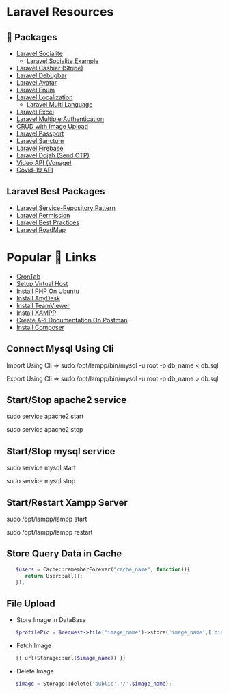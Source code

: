 
# Laravel Resources

## 🔗 Packages

 - [Laravel Socialite](https://laravel.com/docs/9.x/socialite)
    - [Laravel Socialite Example](https://techvblogs.com/blog/social-login-laravel-socialite)
 - [Laravel Cashier (Stripe)](https://laravel.com/docs/9.x/billing)
 - [Laravel Debugbar](https://packagist.org/packages/barryvdh/laravel-debugbar)
 - [Laravel Avatar](https://github.com/laravolt/avatar)
 - [Laravel Enum](https://laravel-news.com/laravel-enum-package-for-generating-enum-php-classes)
 - [Laravel Localization](https://github.com/spatie/laravel-translation-loader)
    - [Laravel Multi Language](https://dev.to/fadilxcoder/adding-multi-language-functionality-in-a-website-developed-in-laravel-4ech)
 - [Laravel Excel](https://docs.laravel-excel.com/3.1/getting-started/)
 - [Laravel Multiple Authentication](https://www.nicesnippets.com/blog/laravel-9-multiple-authentication-using-middleware)
 - [CRUD with Image Upload](https://docs.laravel-excel.com/3.1/getting-started/)
 - [Laravel Passport](https://blog.logrocket.com/laravel-passport-a-tutorial-and-example-build/)
 - [Laravel Sanctum](https://www.twilio.com/blog/build-restful-api-php-laravel-sanctum)
 - [Laravel Firebase](https://appdividend.com/2022/02/01/laravel-firebase-tutorial/)
 - [Laravel Dojah (Send OTP)](https://api-docs.dojah.io/reference/send-otp-1)
 - [Video API (Vonage)](https://www.vonage.com/communications-apis/video/features/)
 - [Covid-19 API](https://api.covid19api.com/country/india?from=2021-07-01T00:00:00Z&to=2021-08-01T00:00:00Z)

 ## Laravel Best Packages

- [Laravel Service-Repository Pattern](https://dev.to/saf1/implement-crud-with-laravel-service-repository-pattern-1dkl)
- [Laravel Permission](https://spatie.be/docs/laravel-permission/v5/introduction)
- [Laravel Best Practices](https://github.com/daxitzadafiya/laravel-best-practices)
- [Laravel RoadMap](https://github.com/LaravelDaily/Laravel-Roadmap-Learning-Path)

 # Popular 🔗 Links

 - [CronTab](https://crontab.guru/)
 - [Setup Virtual Host](https://ourcodeworld.com/articles/read/302/how-to-setup-a-virtual-host-locally-with-xampp-in-ubuntu)
 - [Install PHP On Ubuntu](https://tecadmin.net/install-php-ubuntu-20-04/)
 - [Install AnyDesk](https://computingforgeeks.com/how-to-install-anydesk-on-ubuntu/)
 - [Install TeamViewer](https://tecadmin.net/install-teamviewer-on-linux/)
 - [Install XAMPP](https://vitux.com/ubuntu-xampp/)
 - [Create API Documentation On Postman](https://www.softwaretestinghelp.com/postman-api-documentation/)
 - [Install Composer](https://linuxize.com/post/how-to-install-and-use-composer-on-ubuntu-18-04/)

## Connect Mysql Using Cli

Import Using Cli => sudo /opt/lampp/bin/mysql -u root -p db_name < db.sql

Export Using Cli => sudo /opt/lampp/bin/mysql -u root -p db_name > db.sql

## Start/Stop apache2 service

sudo service apache2 start

sudo service apache2 stop

## Start/Stop mysql service

sudo service mysql start

sudo service mysql stop

## Start/Restart Xampp Server

sudo /opt/lampp/lampp start

sudo /opt/lampp/lampp restart

## Store Query Data in Cache

```php
   $users = Cache::rememberForever("cache_name", function(){
      return User::all();
   });
```

## File Upload

- Store Image in DataBase

```php
   $profilePic = $request->file('image_name')->store('image_name',['disk' => 'public']);
```

- Fetch Image

```php
   {{ url(Storage::url($image_name)) }}
```

- Delete Image

```php
   $image = Storage::delete('public'.'/'.$image_name);
```